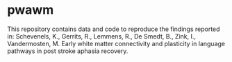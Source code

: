 # pwawm
This repository contains data and code to reproduce the findings reported in:  Schevenels, K., Gerrits, R., Lemmens, R., De Smedt, B., Zink, I., Vandermosten, M. Early white matter connectivity and plasticity in language pathways in post stroke aphasia recovery.

